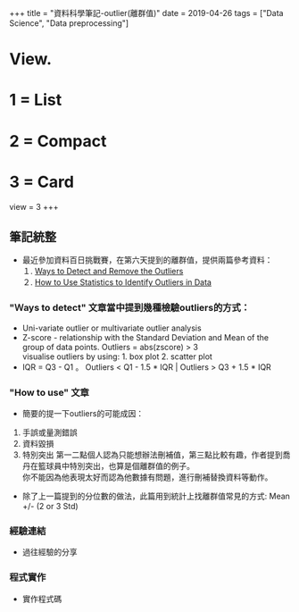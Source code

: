 +++
title = "資料科學筆記-outlier(離群值)"
date = 2019-04-26
tags = ["Data Science", "Data preprocessing"]
# View.
#   1 = List
#   2 = Compact
#   3 = Card
view = 3
+++

## 筆記統整
  * 最近參加資料百日挑戰賽，在第六天提到的離群值，提供兩篇參考資料：  
  １. [Ways to Detect and Remove the Outliers](https://towardsdatascience.com/ways-to-detect-and-remove-the-outliers-404d16608dba)  
  ２. [How to Use Statistics to Identify Outliers in Data](https://machinelearningmastery.com/how-to-use-statistics-to-identify-outliers-in-data/)  
###  "Ｗays to detect" 文章當中提到幾種檢驗outliers的方式：
  * Uni-variate outlier or multivariate outlier analysis   
  * Z-score - relationship with the Standard Deviation and Mean of the group of data points. Outliers  =  abs(zscore) > 3  
  visualise outliers by using: 1. box plot 2. scatter plot  
  * IQR = Q3 - Q1 。 Outliers < Q1 - 1.5 * IQR | Outliers > Q3 + 1.5 * IQR
### "How to use" 文章
  * 簡要的提一下outliers的可能成因：
  1. 手誤或量測錯誤
  2. 資料毀損
  3. 特別突出
  第一二點個人認為只能想辦法刪補值，第三點比較有趣，作者提到喬丹在籃球員中特別突出，也算是個離群值的例子。  
  你不能因為他表現太好而認為他數據有問題，進行刪補替換資料等動作。
  * 除了上一篇提到的分位數的做法，此篇用到統計上找離群值常見的方式: Mean +/-  (2 or 3 Std)
  
### 經驗連結
  * 過往經驗的分享
### 程式實作
  * 實作程式碼
  

